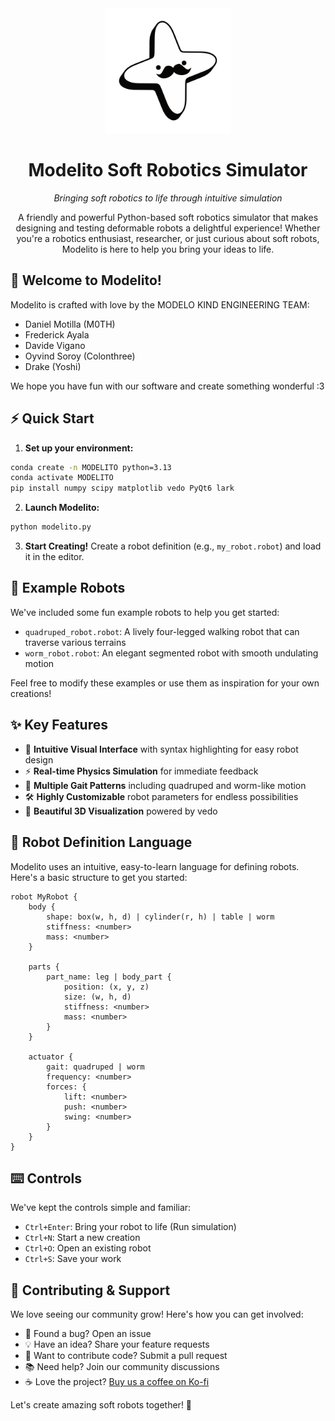 <div align="center">

<img src="src/MODELITO_LOGO.svg" alt="Modelito Logo" width="200"/>

# Modelito Soft Robotics Simulator

*Bringing soft robotics to life through intuitive simulation*

A friendly and powerful Python-based soft robotics simulator that makes designing and testing deformable robots a delightful experience! Whether you're a robotics enthusiast, researcher, or just curious about soft robots, Modelito is here to help you bring your ideas to life.

</div>

## 👋 Welcome to Modelito!

Modelito is crafted with love by the MODELO KIND ENGINEERING TEAM:

- Daniel Motilla (M0TH)
- Frederick Ayala
- Davide Vigano
- Oyvind Soroy (Colonthree)
- Drake (Yoshi)

We hope you have fun with our software and create something wonderful :3

## ⚡ Quick Start

1. **Set up your environment:**
```bash
conda create -n MODELITO python=3.13
conda activate MODELITO
pip install numpy scipy matplotlib vedo PyQt6 lark
```

2. **Launch Modelito:**
```bash
python modelito.py
```

3. **Start Creating!** Create a robot definition (e.g., `my_robot.robot`) and load it in the editor.

## 🤖 Example Robots

We've included some fun example robots to help you get started:
- `quadruped_robot.robot`: A lively four-legged walking robot that can traverse various terrains
- `worm_robot.robot`: An elegant segmented robot with smooth undulating motion

Feel free to modify these examples or use them as inspiration for your own creations!

## ✨ Key Features

- 🎨 **Intuitive Visual Interface** with syntax highlighting for easy robot design
- ⚡ **Real-time Physics Simulation** for immediate feedback
- 🦿 **Multiple Gait Patterns** including quadruped and worm-like motion
- 🛠️ **Highly Customizable** robot parameters for endless possibilities
- 🌟 **Beautiful 3D Visualization** powered by vedo

## 📝 Robot Definition Language

Modelito uses an intuitive, easy-to-learn language for defining robots. Here's a basic structure to get you started:

```
robot MyRobot {
    body {
        shape: box(w, h, d) | cylinder(r, h) | table | worm
        stiffness: <number>
        mass: <number>
    }
    
    parts {
        part_name: leg | body_part {
            position: (x, y, z)
            size: (w, h, d)
            stiffness: <number>
            mass: <number>
        }
    }
    
    actuator {
        gait: quadruped | worm
        frequency: <number>
        forces: {
            lift: <number>
            push: <number>
            swing: <number>
        }
    }
}
```

## ⌨️ Controls

We've kept the controls simple and familiar:

- `Ctrl+Enter`: Bring your robot to life (Run simulation)
- `Ctrl+N`: Start a new creation
- `Ctrl+O`: Open an existing robot
- `Ctrl+S`: Save your work

## 🤝 Contributing & Support

We love seeing our community grow! Here's how you can get involved:

- 🐛 Found a bug? Open an issue
- 💡 Have an idea? Share your feature requests
- 🔧 Want to contribute code? Submit a pull request
- 📚 Need help? Join our community discussions
- ☕ Love the project? [Buy us a coffee on Ko-fi](https://ko-fi.com/mothxyz)

Let's create amazing soft robots together! 🚀
